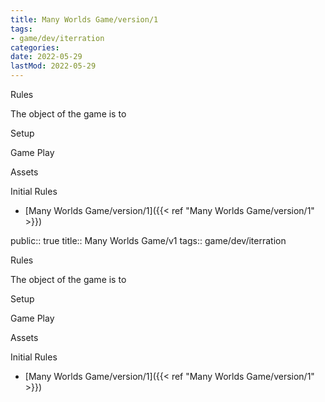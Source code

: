 ```yaml
---
title: Many Worlds Game/version/1
tags:
- game/dev/iterration
categories:
date: 2022-05-29
lastMod: 2022-05-29
---
```

Rules

The object of the game is to


Setup


Game Play


Assets


Initial Rules


  + [Many Worlds Game/version/1]({{< ref "Many Worlds Game/version/1" >}})



public:: true
title:: Many Worlds Game/v1
tags:: game/dev/iterration

Rules

The object of the game is to


Setup


Game Play


Assets


Initial Rules


  + [Many Worlds Game/version/1]({{< ref "Many Worlds Game/version/1" >}})


